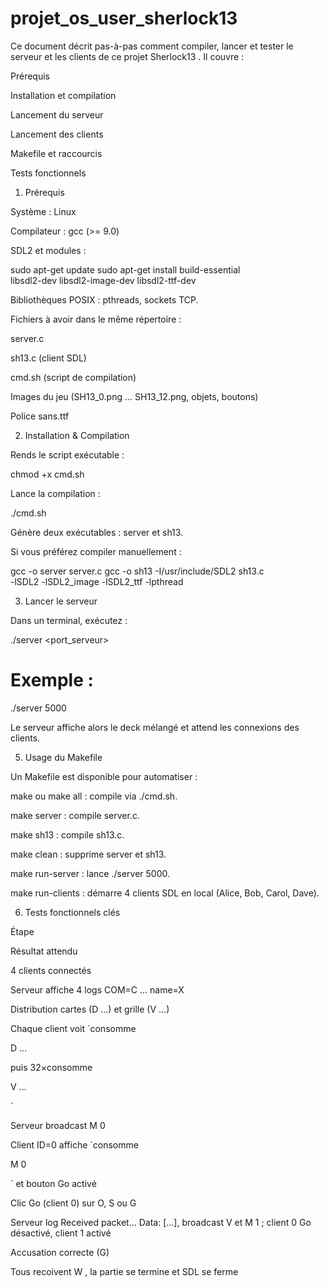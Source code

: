 # projet_os_user_sherlock13

Ce document décrit pas-à-pas comment compiler, lancer et tester le serveur et les clients de ce projet Sherlock13 . Il couvre :

Prérequis

Installation et compilation

Lancement du serveur

Lancement des clients

Makefile et raccourcis

Tests fonctionnels


1. Prérequis

Système : Linux 

Compilateur : gcc (>= 9.0)

SDL2 et modules :

sudo apt-get update
sudo apt-get install build-essential \
     libsdl2-dev libsdl2-image-dev libsdl2-ttf-dev

Bibliothèques POSIX : pthreads, sockets TCP.

Fichiers à avoir dans le même répertoire :

server.c

sh13.c (client SDL)

cmd.sh (script de compilation)

Images du jeu (SH13_0.png … SH13_12.png, objets, boutons)

Police sans.ttf

2. Installation & Compilation

Rends le script exécutable :

chmod +x cmd.sh

Lance la compilation :

./cmd.sh

Génère deux exécutables : server et sh13.

Si vous préférez compiler manuellement :

gcc -o server server.c
gcc -o sh13 -I/usr/include/SDL2 sh13.c \
    -lSDL2 -lSDL2_image -lSDL2_ttf -lpthread

3. Lancer le serveur

Dans un terminal, exécutez :

./server <port_serveur>
# Exemple :
./server 5000

Le serveur affiche alors le deck mélangé et attend les connexions des clients.

5. Usage du Makefile

Un Makefile est disponible pour automatiser :

make ou make all : compile via ./cmd.sh.

make server : compile server.c.

make sh13 : compile sh13.c.

make clean : supprime server et sh13.

make run-server : lance ./server 5000.

make run-clients : démarre 4 clients SDL en local (Alice, Bob, Carol, Dave).


6. Tests fonctionnels clés

Étape

Résultat attendu

4 clients connectés

Serveur affiche 4 logs COM=C … name=X

Distribution cartes (D …) et grille (V …)

Chaque client voit `consomme

D …

puis 32×consomme

V …

`

Serveur broadcast M 0

Client ID=0 affiche `consomme

M 0

` et bouton Go activé

Clic Go (client 0) sur O, S ou G

Serveur log Received packet… Data: […], broadcast V et M 1 ; client 0 Go désactivé, client 1 activé

Accusation correcte (G)

Tous recoivent W <id> <culprit>, la partie se termine et SDL se ferme





